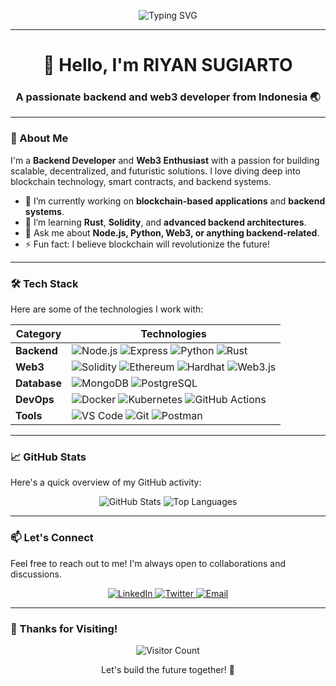 <p align="center">
  <img src="https://readme-typing-svg.herokuapp.com?font=Fira+Code&size=24&duration=4000&pause=1000&color=00FF00&width=435&lines=Welcome+to+my+GitHub+Profile!;Let's+build+the+future+together." alt="Typing SVG" />
</p>

---

<h1 align="center">👋 Hello, I'm RIYAN SUGIARTO</h1>
<h3 align="center">A passionate backend and web3 developer from Indonesia 🌏</h3>

---

### 🚀 About Me
I'm a **Backend Developer** and **Web3 Enthusiast** with a passion for building scalable, decentralized, and futuristic solutions. I love diving deep into blockchain technology, smart contracts, and backend systems.

- 🔭 I’m currently working on **blockchain-based applications** and **backend systems**.
- 🌱 I’m learning **Rust**, **Solidity**, and **advanced backend architectures**.
- 💬 Ask me about **Node.js, Python, Web3, or anything backend-related**.
- ⚡ Fun fact: I believe blockchain will revolutionize the future!

---

### 🛠️ Tech Stack
Here are some of the technologies I work with:

| **Category**       | **Technologies**                                                                 |
|---------------------|---------------------------------------------------------------------------------|
| **Backend**         | ![Node.js](https://img.shields.io/badge/-Node.js-339933?style=flat-square&logo=node.js&logoColor=white) ![Express](https://img.shields.io/badge/-Express-000000?style=flat-square&logo=express&logoColor=white) ![Python](https://img.shields.io/badge/-Python-3776AB?style=flat-square&logo=python&logoColor=white) ![Rust](https://img.shields.io/badge/-Rust-000000?style=flat-square&logo=rust&logoColor=white) |
| **Web3**            | ![Solidity](https://img.shields.io/badge/-Solidity-363636?style=flat-square&logo=solidity&logoColor=white) ![Ethereum](https://img.shields.io/badge/-Ethereum-3C3C3D?style=flat-square&logo=ethereum&logoColor=white) ![Hardhat](https://img.shields.io/badge/-Hardhat-FFF100?style=flat-square&logo=hardhat&logoColor=black) ![Web3.js](https://img.shields.io/badge/-Web3.js-F16822?style=flat-square&logo=web3.js&logoColor=white) |
| **Database**        | ![MongoDB](https://img.shields.io/badge/-MongoDB-47A248?style=flat-square&logo=mongodb&logoColor=white) ![PostgreSQL](https://img.shields.io/badge/-PostgreSQL-336791?style=flat-square&logo=postgresql&logoColor=white) |
| **DevOps**          | ![Docker](https://img.shields.io/badge/-Docker-2496ED?style=flat-square&logo=docker&logoColor=white) ![Kubernetes](https://img.shields.io/badge/-Kubernetes-326CE5?style=flat-square&logo=kubernetes&logoColor=white) ![GitHub Actions](https://img.shields.io/badge/-GitHub_Actions-2088FF?style=flat-square&logo=github-actions&logoColor=white) |
| **Tools**           | ![VS Code](https://img.shields.io/badge/-VS_Code-007ACC?style=flat-square&logo=visual-studio-code&logoColor=white) ![Git](https://img.shields.io/badge/-Git-F05032?style=flat-square&logo=git&logoColor=white) ![Postman](https://img.shields.io/badge/-Postman-FF6C37?style=flat-square&logo=postman&logoColor=white) |

---

### 📈 GitHub Stats
Here's a quick overview of my GitHub activity:

<p align="center">
  <img src="https://github-readme-stats.vercel.app/api?username=ryansgrt&show_icons=true&theme=radical" alt="GitHub Stats" />
  <img src="https://github-readme-stats.vercel.app/api/top-langs/?username=ryansgrt&layout=compact&theme=radical&hide=html,css" alt="Top Languages" />
</p>

---

### 📫 Let's Connect
Feel free to reach out to me! I'm always open to collaborations and discussions.

<p align="center">
  <a href="https://www.linkedin.com/in/ryansgrt">
    <img src="https://img.shields.io/badge/-LinkedIn-0A66C2?style=for-the-badge&logo=linkedin&logoColor=white" alt="LinkedIn" />
  </a>
  <a href="https://twitter.com/ryansgrt">
    <img src="https://img.shields.io/badge/-Twitter-1DA1F2?style=for-the-badge&logo=twitter&logoColor=white" alt="Twitter" />
  </a>
  <a href="mailto:ryansgrt23@gmail.com">
    <img src="https://img.shields.io/badge/-Email-D14836?style=for-the-badge&logo=gmail&logoColor=white" alt="Email" />
  </a>
</p>


---

### 🚀 Thanks for Visiting!
<p align="center">
  <img src="https://visitor-badge.laobi.icu/badge?page_id=ryansgrt.ryansgrt" alt="Visitor Count" />
</p>

<p align="center">
  Let's build the future together! 🚀
</p>
